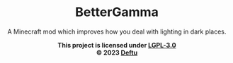 <div align="center">
<center>

# BetterGamma
A Minecraft mod which improves how you deal with lighting in dark places.

</center>
</div>

<div align="center">
<center>

**This project is licensed under [LGPL-3.0][lgpl]**\
**&copy; 2023 [Deftu][deftu]**

</center>
</div>

[fwiki]: https://fabricmc.net/wiki
[lgpl]: https://www.gnu.org/licenses/lgpl-3.0.en.html
[deftu]: https://deftu.xyz/
